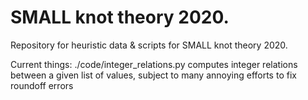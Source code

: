 # SMALL knot theory 2020.
Repository for heuristic data &amp; scripts for SMALL knot theory 2020.

Current things:
./code/integer_relations.py computes integer relations between a given list of values, subject to many annoying efforts to fix roundoff errors
